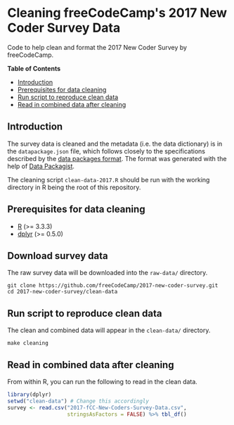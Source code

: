 # Cleaning freeCodeCamp's 2017 New Coder Survey Data

Code to help clean and format the 2017 New Coder Survey by freeCodeCamp.

**Table of Contents**

- [Introduction](#introduction)
- [Prerequisites for data cleaning](#prerequisites-for-data-cleaning)
- [Run script to reproduce clean data](#run-script-to-reproduce-clean-data)
- [Read in combined data after cleaning](#read-in-combined-data-after-cleaning)

## Introduction

The survey data is cleaned and the metadata (i.e. the data dictionary) is in
the `datapackage.json` file, which follows closely to the specifications
described by the [data packages format][datapkg]. The format was generated with
the help of [Data Packagist][packagist].

The cleaning script `clean-data-2017.R` should be run with the working
directory in R being the root of this repository.

[datapkg]: http://specs.frictionlessdata.io/simple-data-format/
[packagist]: http://datapackagist.openknowledge.io/

## Prerequisites for data cleaning

- [R][r] (>= 3.3.3)
- [dplyr][dplyr] (>= 0.5.0)

[r]: https://www.r-project.org/
[dplyr]: https://cran.r-project.org/package=dplyr

## Download survey data

The raw survey data will be downloaded into the `raw-data/` directory.

```
git clone https://github.com/freeCodeCamp/2017-new-coder-survey.git
cd 2017-new-coder-survey/clean-data
```

## Run script to reproduce clean data

The clean and combined data will appear in the `clean-data/` directory.

```
make cleaning
```

## Read in combined data after cleaning

From within R, you can run the following to read in the clean data.

```r
library(dplyr)
setwd("clean-data") # Change this accordingly
survey <- read.csv("2017-fCC-New-Coders-Survey-Data.csv",
                   stringsAsFactors = FALSE) %>% tbl_df()
```

